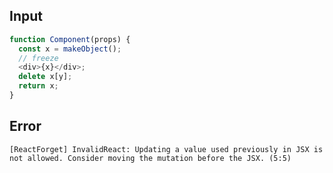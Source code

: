 
## Input

```javascript
function Component(props) {
  const x = makeObject();
  // freeze
  <div>{x}</div>;
  delete x[y];
  return x;
}

```


## Error

```
[ReactForget] InvalidReact: Updating a value used previously in JSX is not allowed. Consider moving the mutation before the JSX. (5:5)
```
          
      